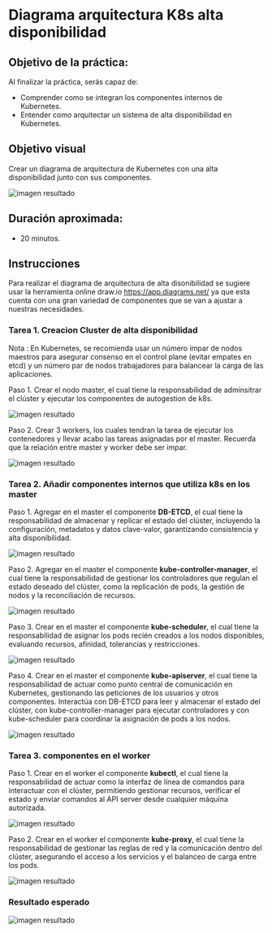 # Diagrama arquitectura K8s alta disponibilidad

## Objetivo de la práctica:
Al finalizar la práctica, serás capaz de:
- Comprender como se integran los componentes internos de Kubernetes.
- Entender como arquitectar un sistema de alta disponibilidad en Kubernetes.

## Objetivo visual 
Crear un diagrama de arquitectura de Kubernetes con una alta disponibilidad junto con sus componentes.

![imagen resultado](../images/Capitulo4/diagrama_k8s.png)

## Duración aproximada:
- 20 minutos.

## Instrucciones 
Para realizar el diagrama de arquitectura de alta disonibilidad se sugiere usar la herramienta online draw.io https://app.diagrams.net/ ya que esta cuenta con una gran variedad de componentes que se van a ajustar a nuestras necesidades.

### Tarea 1. Creacion Cluster de alta disponibilidad

Nota : En Kubernetes, se recomienda usar un número impar de nodos maestros para asegurar consenso en el control plane (evitar empates en etcd) y un número par de nodos trabajadores para balancear la carga de las aplicaciones.

Paso 1. Crear el nodo master, el cual tiene la responsabilidad de adminsitrar el clúster y ejecutar los componentes de autogestion de k8s.

![imagen resultado](../images/Capitulo4/img_1_master.png)

Paso 2. Crear 3 workers, los cuales tendran la tarea de ejecutar los contenedores y llevar acabo las tareas asignadas por el master. Recuerda que la relación entre master y worker debe ser impar.

![imagen resultado](../images/Capitulo4/img_2_workers.png)

### Tarea 2. Añadir componentes internos que utiliza k8s en los master
Paso 1. Agregar en el master el componente **DB-ETCD**, el cual tiene la responsabilidad de almacenar y replicar el estado del clúster, incluyendo la configuración, metadatos y datos clave-valor, garantizando consistencia y alta disponibilidad.

![imagen resultado](../images/Capitulo4/img_3_DB-ETCD.png)

Paso 2.
Agregar en el master el componente **kube-controller-manager**, el cual tiene la responsabilidad de gestionar los controladores que regulan el estado deseado del clúster, como la replicación de pods, la gestión de nodos y la reconciliación de recursos.

![imagen resultado](../images/Capitulo4/img_4_kube-controller-manager.png)

Paso 3. Crear en el master el componente **kube-scheduler**, el cual tiene la responsabilidad de asignar los pods recién creados a los nodos disponibles, evaluando recursos, afinidad, tolerancias y restricciones.

![imagen resultado](../images/Capitulo4/img_5_kube-scheduler.png)

Paso 4. Crear en el master el componente **kube-apiserver**, el cual tiene la responsabilidad de actuar como punto central de comunicación en Kubernetes, gestionando las peticiones de los usuarios y otros componentes. Interactúa con DB-ETCD para leer y almacenar el estado del clúster, con kube-controller-manager para ejecutar controladores y con kube-scheduler para coordinar la asignación de pods a los nodos.

![imagen resultado](../images/Capitulo4/img_6_kube-apiserver.png)


### Tarea 3. componentes en el worker

Paso 1. Crear en el worker el componente **kubectl**, el cual tiene la responsabilidad de actuar como la interfaz de línea de comandos para interactuar con el clúster, permitiendo gestionar recursos, verificar el estado y enviar comandos al API server desde cualquier máquina autorizada.

![imagen resultado](../images/Capitulo4/img_7_kubectl.png)

Paso 2. Crear en el worker el componente **kube-proxy**, el cual tiene la responsabilidad de gestionar las reglas de red y la comunicación dentro del clúster, asegurando el acceso a los servicios y el balanceo de carga entre los pods.

![imagen resultado](../images/Capitulo4/img_8_kube-proxy.png)

### Resultado esperado


![imagen resultado](../images/Capitulo4/diagrama_k8s.png)

